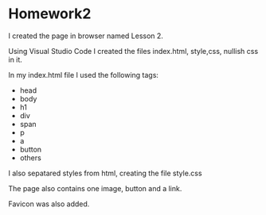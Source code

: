 # Homework2
I created the page in browser named Lesson 2.


Using Visual Studio Code I created the files index.html, style,css, nullish css in it.


In my index.html file I used the following tags:
- head
- body
- h1
- div
- span
- p
- a
- button
- others



I also sepatared styles from html, creating the file style.css


The page also contains one image, button and a link. 

Favicon was also added. 


